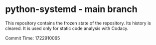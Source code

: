 # python-systemd - main branch

This repository contains the frozen state of the repository.
Its history is cleared. It is used only for static code
analysis with Codacy.

Commit Time: 1722910065